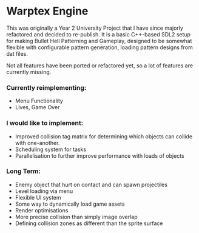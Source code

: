 # Warptex Engine
This was originally a Year 2 University Project that I have since majorly refactored and decided to re-publish.
It is a basic C++-based SDL2 setup for making Bullet Hell Patterning and Gameplay, designed to be somewhat
flexible with configurable pattern generation, loading pattern designs from dat files.

Not all features have been ported or refactored yet, so a lot of features are currently missing.
### Currently reimplementing:
- Menu Functionality
- Lives, Game Over

### I would like to implement:
- Improved collision tag matrix for determining which objects can collide with one-another.
- Scheduling system for tasks
- Parallelisation to further improve performance with loads of objects

### Long Term:
- Enemy object that hurt on contact and can spawn projectiles
- Level loading via menu
- Flexible UI system
- Some way to dynamically load game assets
- Render optimisations
- More precise collision than simply image overlap
- Defining collision zones as different than the sprite surface
